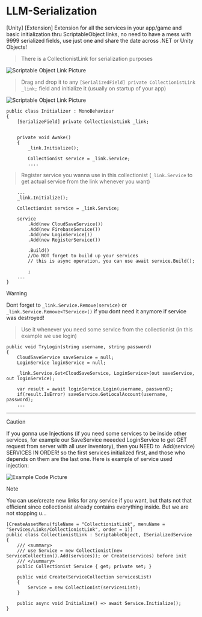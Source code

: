 # LLM-Serialization
[Unity] [Extension] Extension for all the services in your app/game and basic initialization thru ScriptableObject links, no need to have a mess with 9999 serialized fields, use just one and share the date across .NET or Unity Objects!

> There is a CollectionistLink for serialization purposes

![Scriptable Object Link Picture](https://bunbun.cloud/assets/images/git/so.png)

> Drag and drop it to any `[SerializedField] private CollectionistLink _link;` field and initialize it (usually on startup of your app)

![Scriptable Object Link Picture](https://bunbun.cloud/assets/images/git/so1.png)

```
public class Initializer : MonoBehaviour
{
    [SerializeField] private CollectionistLink _link;


    private void Awake()
    {
        _link.Initialize();

        Collectionist service = _link.Service;
        ....
```

> Register service you wanna use in this collectionist (`_link.Service` to get actual service from the link whenever you want)
```
    ...
    _link.Initialize();

    Collectionist service = _link.Service;

    service
        .Add(new CloudSaveService())
        .Add(new FirebaseService())
        .Add(new LoginService())
        .Add(new RegisterService())
        
        .Build() 
        //Do NOT forget to build up your services
        // this is async operation, you can use await service.Build();

        ;
    ...
}
```

> [!WARNING] 
> Dont forget to `_link.Service.Remove(service)` or `_link.Service.Remove<TService>()` if you dont need it anymore if service was destroyed!


> Use it whenever you need some service from the collectionist (in this example we use login)
```
public void TryLogin(string username, string password)
{
    CloudSaveService saveService = null;
    LoginService loginService = null;

    _link.Service.Get<CloudSaveService, LoginService>(out saveService, out loginService);

    var result = await loginService.Login(username, password);
    if(result.IsError) saveService.GetLocalAccount(username, password);
    ...
```


<hr></hr>


> [!CAUTION]
> If you gonna use Injections (if you need some services to be inside other services, for example our SaveService neeeded LoginService to get GET request from server with all user inventory), then you NEED to .Add(service) SERVICES IN ORDER! so the first services initialized first, and those who depends on them are the last one. Here is example of service used injection:

![Example Code Picture](https://bunbun.cloud/assets/images/git/injections.png)

> [!NOTE] 
> You can use/create new links for any service if you want, but thats not that efficient since collectionist already contains everything inside. But we are not stopping u...
```
[CreateAssetMenu(fileName = "CollectionistLink", menuName = "Services/Links/CollectionistLink", order = 1)]
public class CollectionistLink : ScriptableObject, ISerializedService
{
    /// <summary>
    /// use Service = new Collectionist(new ServiceCollection().Add(services)); or Create(services) before init
    /// </summary>
    public Collectionist Service { get; private set; }

    public void Create(ServiceCollection servicesList)
    {
        Service = new Collectionist(servicesList);
    }

    public async void Initialize() => await Service.Initialize();
}
```
